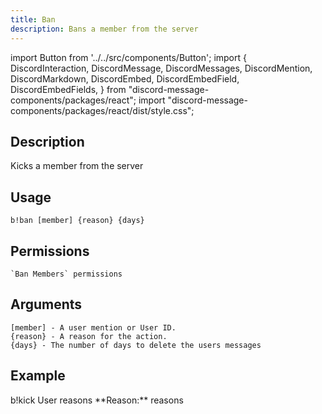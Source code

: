 ```yaml
---
title: Ban
description: Bans a member from the server
---
```


import Button from '../../src/components/Button';
import {
  DiscordInteraction,
  DiscordMessage,
  DiscordMessages,
  DiscordMention,
  DiscordMarkdown,
  DiscordEmbed,
  DiscordEmbedField,
  DiscordEmbedFields,
} from "discord-message-components/packages/react";
import "discord-message-components/packages/react/dist/style.css";


## Description
 Kicks a member from the server

## Usage
```
b!ban [member] {reason} {days}
```

## Permissions
```
`Ban Members` permissions
```

## Arguments
```
[member] - A user mention or User ID.
{reason} - A reason for the action.
{days} - The number of days to delete the users messages
```

## Example
<DiscordMessages>
  <DiscordMessage author="User" avatar="blue">
    b!kick <DiscordMention type="user">User</DiscordMention> reasons
  </DiscordMessage>
  <DiscordMessage author="BobCat" avatar="blue">
    <DiscordEmbed
        slot="embeds"
        color="#5865f2"
        authorImage="blue"
        authorName="User has been Banned"
    >
      <DiscordEmbedDescription slot="description">
          <DiscordMarkdown>
						**Reason:** reasons
          </DiscordMarkdown>
      </DiscordEmbedDescription>
    </DiscordEmbed>
  </DiscordMessage>
</DiscordMessages>
